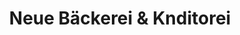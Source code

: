 ---
title: "Neue Bäckerei & Knditorei"
url: /berlin/neue-baeckerei-und-knditorei/
shop: Bäckerei
---